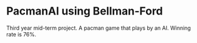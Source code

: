 # PacmanAI using Bellman-Ford
Third year mid-term project. A pacman game that plays by an AI. Winning rate is 76%.
